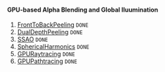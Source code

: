 #### GPU-based Alpha Blending and Global Iluumination

1. [FrontToBackPeeling](FrontToBackPeeling/README.md) `DONE`
2. [DualDepthPeeling](DualDepthPeeling/README.md)     `DONE`
3. [SSAO](SSAO/README.md)                             `DONE`
4. [SphericalHarmonics](SphericalHarmonics/README.md) `DONE`
5. [GPURaytracing](GPURaytracing/README.md)           `DONE`
6. [GPUPathtracing](GPUPathtracing/README.md)         `DONE`

